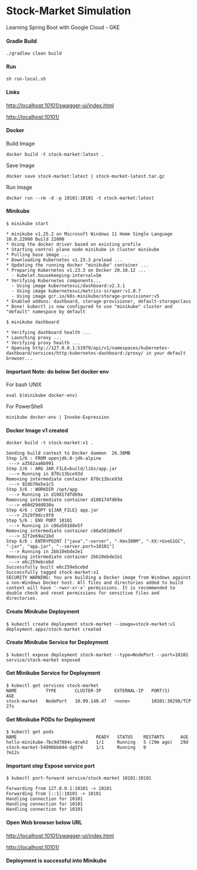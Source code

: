 # Stock-Market Simulation
Learning Spring Boot with Google Cloud - GKE

#### Gradle Build 

~~~
./gradlew clean build
~~~

#### Run 

~~~
sh run-local.sh
~~~

#### Links

[http://localhost:10101/swagger-ui/index.html](http://localhost:10101/swagger-ui/index.html)

[http://localhost:10101/](http://localhost:10101/)

#### Docker
Build Image 
~~~
docker build -t stock-market:latest .
~~~
Save Image
~~~
docker save stock-market:latest | stock-market-latest.tar.gz
~~~
Run Image
~~~
docker run --rm -d -p 10101:10101 -t stock-market:latest
~~~

#### Minikube

~~~
$ minikube start

* minikube v1.25.2 on Microsoft Windows 11 Home Single Language 10.0.22000 Build 22000
* Using the docker driver based on existing profile
* Starting control plane node minikube in cluster minikube
* Pulling base image ...
* Downloading Kubernetes v1.23.3 preload ...
* Updating the running docker "minikube" container ...
* Preparing Kubernetes v1.23.3 on Docker 20.10.12 ...
  - kubelet.housekeeping-interval=5m
* Verifying Kubernetes components...
  - Using image kubernetesui/dashboard:v2.3.1
  - Using image kubernetesui/metrics-scraper:v1.0.7
  - Using image gcr.io/k8s-minikube/storage-provisioner:v5
* Enabled addons: dashboard, storage-provisioner, default-storageclass
* Done! kubectl is now configured to use "minikube" cluster and "default" namespace by default

~~~

~~~
$ minikube dashboard

* Verifying dashboard health ...
* Launching proxy ...
* Verifying proxy health ...
* Opening http://127.0.0.1:51979/api/v1/namespaces/kubernetes-dashboard/services/http:kubernetes-dashboard:/proxy/ in your default browser...

~~~
#### Important Note: do below Set docker env

For bash UNIX
~~~
eval $(minikube docker-env)
~~~       

For PowerShell 
~~~ 
minikube docker-env | Invoke-Expression
~~~

#### Docker Image v1 created
~~~
docker build -t stock-market:v1 .

Sending build context to Docker daemon  26.38MB
Step 1/6 : FROM openjdk:8-jdk-alpine
 ---> a3562aa0b991
Step 2/6 : ARG JAR_FILE=build/libs/app.jar
 ---> Running in 870c13bce93d
Removing intermediate container 870c13bce93d
 ---> 92db70e5e1c5
Step 3/6 : WORKDIR /opt/app
 ---> Running in d10817dfd69a
Removing intermediate container d10817dfd69a
 ---> e60d29dd030a
Step 4/6 : COPY ${JAR_FILE} app.jar
 ---> 2529f0dcc9f8
Step 5/6 : ENV PORT 10101
 ---> Running in c86a50188e5f
Removing intermediate container c86a50188e5f
 ---> 32f2e69a21bd
Step 6/6 : ENTRYPOINT ["java","-server", "-Xmx300M", "-XX:+UseG1GC", "-jar", "app.jar", "--server.port=10101"]
 ---> Running in 2bb10ebde2e1
Removing intermediate container 2bb10ebde2e1
 ---> e6c259ebcebd
Successfully built e6c259ebcebd
Successfully tagged stock-market:v1
SECURITY WARNING: You are building a Docker image from Windows against a non-Windows Docker host. All files and directories added to build context will have '-rwxr-xr-x' permissions. It is recommended to double check and reset permissions for sensitive files and directories.
~~~

#### Create Minikube Deployment
~~~
$ kubectl create deployment stock-market --image=stock-market:v1
deployment.apps/stock-market created
~~~

#### Create Minikube Service for Deployment
~~~
$ kubectl expose deployment stock-market --type=NodePort --port=10101
service/stock-market exposed
~~~

#### Get Minikube Service for Deployment
~~~
$ kubectl get services stock-market
NAME           TYPE       CLUSTER-IP     EXTERNAL-IP   PORT(S)           AGE
stock-market   NodePort   10.99.140.47   <none>        10101:30298/TCP   27s
~~~

#### Get Minikube PODs for Deployment
~~~
$ kubectl get pods
NAME                              READY   STATUS    RESTARTS      AGE
hello-minikube-7bc9d7884c-mcwh2   1/1     Running   5 (29m ago)   29d
stock-market-54996bb844-dg5fd     1/1     Running   0             7m12s
~~~

#### Important step Expose service port  
~~~
$ kubectl port-forward service/stock-market 10101:10101

Forwarding from 127.0.0.1:10101 -> 10101
Forwarding from [::1]:10101 -> 10101
Handling connection for 10101
Handling connection for 10101
Handling connection for 10101
~~~

#### Open Web browser below URL
[http://localhost:10101/swagger-ui/index.html](http://localhost:10101/swagger-ui/index.html)

[http://localhost:10101/](http://localhost:10101/)

#### Deployment is successful into Minikube
